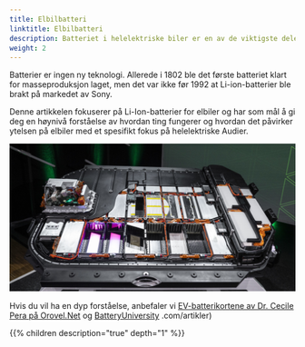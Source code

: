 ```yaml
---
title: Elbilbatteri
linktitle: Elbilbatteri
description: Batteriet i helelektriske biler er en av de viktigste delene av en elbil. Denne teknologiartikkelen går gjennom de forskjellige aspektene. 
weight: 2
---
```


Batterier er ingen ny teknologi. Allerede i 1802 ble det første batteriet klart for masseproduksjon laget, men det var ikke før 1992 at Li-ion-batterier ble brakt på markedet av Sony.

Denne artikkelen fokuserer på Li-Ion-batterier for elbiler og har som mål å gi deg en høynivå forståelse av hvordan ting fungerer
og hvordan det påvirker ytelsen på elbiler med et spesifikt fokus på helelektriske Audier.

![Batteripakke](batterypack.jpg "Audi e-tron 95kWh batteripakke")

Hvis du vil ha en dyp forståelse, anbefaler vi [EV-batterikortene av Dr. Cecile Pera på Orovel.Net](https://www.orovel.net/orovel-cards/battery) og [BatteryUniversity](https://batteryuniversity) .com/artikler)

{{% children description="true" depth="1" %}}
